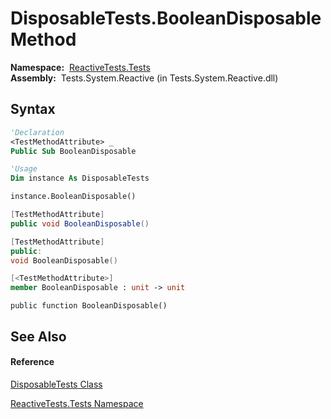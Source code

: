 # DisposableTests.BooleanDisposable Method

**Namespace:**  [ReactiveTests.Tests](ReactiveTests.Tests\ReactiveTests.Tests.md)  
**Assembly:**  Tests.System.Reactive (in Tests.System.Reactive.dll)

## Syntax

```vb
'Declaration
<TestMethodAttribute> _
Public Sub BooleanDisposable
```

```vb
'Usage
Dim instance As DisposableTests

instance.BooleanDisposable()
```

```csharp
[TestMethodAttribute]
public void BooleanDisposable()
```

```c++
[TestMethodAttribute]
public:
void BooleanDisposable()
```

```fsharp
[<TestMethodAttribute>]
member BooleanDisposable : unit -> unit 
```

```jscript
public function BooleanDisposable()
```

## See Also

#### Reference

[DisposableTests Class](DisposableTests\DisposableTests.md)

[ReactiveTests.Tests Namespace](ReactiveTests.Tests\ReactiveTests.Tests.md)




